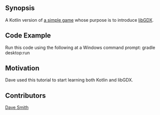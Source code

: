 ## Synopsis

A Kotlin version of [a simple game](https://github.com/libgdx/libgdx/wiki/A-simple-game) whose purpose is to introduce [libGDX](https://libgdx.badlogicgames.com/).

## Code Example

Run this code using the following at a Windows command prompt:
    gradle desktop:run

## Motivation

Dave used this tutorial to start learning both Kotlin and libGDX.

## Contributors

[Dave Smith](mailto:dave.k.smith@gmail.com)

